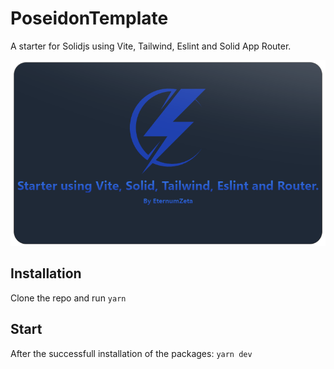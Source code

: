 # PoseidonTemplate

A starter for Solidjs using Vite, Tailwind, Eslint and Solid App Router.

![Screenshot](screenshot.png)

## Installation

Clone the repo and run `yarn`

## Start

After the successfull installation of the packages: `yarn dev`